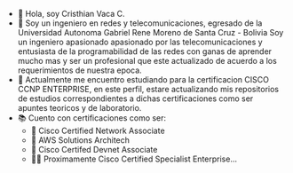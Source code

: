- 👋 Hola, soy Cristhian Vaca C.
- 👀 Soy un ingeniero en redes y telecomunicaciones, egresado de la Universidad Autonoma Gabriel Rene Moreno de Santa Cruz - Bolivia
Soy un ingeniero apasionado apasionado por las telecomunicaciones y entusiasta de la programabilidad de las redes con ganas de aprender mucho mas y ser un profesional que este actualizado de acuerdo a los requerimientos de nuestra epoca.
- 🌱 Actualmente me encuentro estudiando para la certificacion CISCO CCNP ENTERPRISE, en este perfil, estare actualizando mis repositorios de estudios correspondientes a dichas certificaciones como ser apuntes teoricos y de laboratorio.
- 📚 Cuento con certificaciones como ser: 
  - 📗 Cisco Certified Network Associate
  - 📗 AWS Solutions Architech
  - 📗 Cisco Certifed Devnet Associate
  - 👨‍💻 Proximamente Cisco Certified Specialist Enterprise...

<!---
criss150595/criss150595 is a ✨ special ✨ repository because its `README.md` (this file) appears on your GitHub profile.
You can click the Preview link to take a look at your changes.
--->

